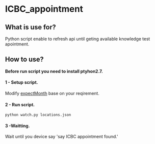 # ICBC_appointment


## What is use for?
Python script enable to refresh api until geting available knowledge test apointment.

## How to use?

**Before run script you need to install ptyhon2.7.** 

#### 1 - Setup script.

Modify [expectMonth](https://github.com/xtea/ICBC_appointment/blob/main/watch.py#L14) base on your reqirement.

#### 2 - Run script.

`python watch.py locations.json`

#### 3 -Waitting.

Wait until you device say 'say ICBC appointment found.'


